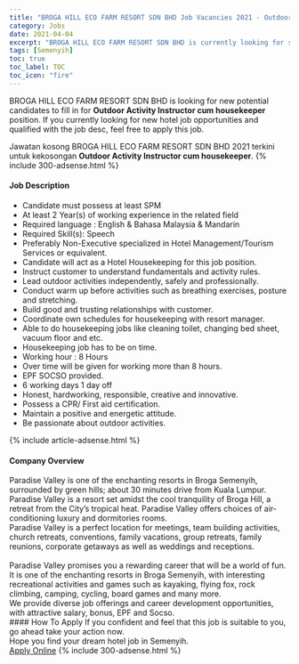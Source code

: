 ```yaml
---
title: "BROGA HILL ECO FARM RESORT SDN BHD Job Vacancies 2021 - Outdoor Activity Instructor cum housekeeper" 
category: Jobs 
date: 2021-04-04 
excerpt: "BROGA HILL ECO FARM RESORT SDN BHD is currently looking for suitable person to fill in the Outdoor Activity Instructor cum housekeeper which positioned at Semenyih" 
tags: [Semenyih] 
toc: true 
toc_label: TOC 
toc_icon: "fire" 
--- 
```


<p>BROGA HILL ECO FARM RESORT SDN BHD is looking for new potential candidates to fill in for <b>Outdoor Activity Instructor cum housekeeper</b> position. If you currently looking for new hotel job opportunities and qualified with the job desc, feel free to apply this job.
</p>Jawatan kosong BROGA HILL ECO FARM RESORT SDN BHD 2021 terkini untuk kekosongan <b>Outdoor Activity Instructor cum housekeeper</b>. 
{% include 300-adsense.html %} 
<div><div><h4>Job Description</h4></div><div><div><span><div><ul><li>Candidate must possess at least SPM</li><li>At least 2 Year(s) of working experience in the related field</li><li>Required language : English &amp; Bahasa Malaysia &amp; Mandarin</li><li>Required Skill(s): Speech</li><li>Preferably Non-Executive specialized in Hotel Management/Tourism Services or equivalent.</li><li>Candidate will act as a Hotel Housekeeping for this job position.</li><li>Instruct customer to understand fundamentals and activity rules.</li><li>Lead outdoor activities independently, safely and professionally.</li><li>Conduct warm up before activities such as breathing exercises, posture and stretching.</li><li>Build good and trusting relationships with customer.</li><li>Coordinate own schedules for housekeeping with resort manager.</li><li>Able to do housekeeping jobs like cleaning toilet, changing bed sheet, vacuum floor and etc.</li><li>Housekeeping job has to be on time.</li><li>Working hour : 8 Hours</li><li>Over time will be given for working more than 8 hours.</li><li>EPF SOCSO provided.</li><li>6 working days 1 day off</li><li>Honest, hardworking, responsible, creative and innovative.</li><li>Possess a CPR/ First aid certification.</li><li>Maintain a positive and energetic attitude.</li><li>Be passionate about outdoor activities.</li></ul></div></span></div></div></div> 
{% include article-adsense.html %} 
<div><div><h4>Company Overview</h4></div><div><div><span><div><div>Paradise Valley is one of the enchanting resorts in Broga Semenyih, surrounded by green hills; about 30 minutes drive from Kuala Lumpur. Paradise Valley is a resort set amidst the cool tranquility of Broga Hill, a retreat from the City&#8217;s tropical heat. Paradise Valley offers choices of air-conditioning luxury and dormitories rooms.</div>
<div>Paradise Valley is a perfect location for meetings, team building activities, church retreats, conventions, family vacations, group retreats, family reunions, corporate getaways as well as weddings and receptions.<br>
&#160;</div>
<div>Paradise Valley promises you a rewarding career that will be a world of fun. It is one of the enchanting resorts in Broga Semenyih, with interesting recreational activities and games such as kayaking, flying fox, rock climbing, camping, cycling, board games and many more.</div>
<div>We provide diverse job offerings and career development opportunities, with attractive salary, bonus, EPF and Socso.&#160;</div></div></span></div></div></div> 
#### How To Apply 
If you confident and feel that this job is suitable to you, go ahead take your action now. <br/> 
Hope you find your dream hotel job in Semenyih. <br/> 
<a href="https://www.jobstreet.com.my/en/job/outdoor-activity-instructor-cum-housekeeper-4512944?jobId=jobstreet-my-job-4512944" class="btn btn--info" target="_blank" rel="nofollow noopenner">Apply Online</a> 
{% include 300-adsense.html %} 